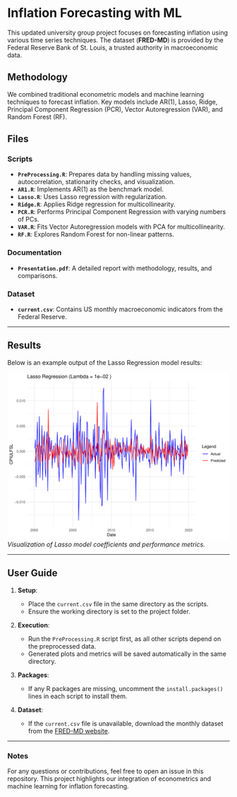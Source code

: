 # Inflation Forecasting with ML

This updated university group project focuses on forecasting inflation using various time series techniques. The dataset (**FRED-MD**) is provided by the Federal Reserve Bank of St. Louis, a trusted authority in macroeconomic data.

## Methodology

We combined traditional econometric models and machine learning techniques to forecast inflation. Key models include AR(1), Lasso, Ridge, Principal Component Regression (PCR), Vector Autoregression (VAR), and Random Forest (RF).

## Files

### **Scripts**
- **`PreProcessing.R`**: Prepares data by handling missing values, autocorrelation, stationarity checks, and visualization.
- **`AR1.R`**: Implements AR(1) as the benchmark model.
- **`Lasso.R`**: Uses Lasso regression with regularization.
- **`Ridge.R`**: Applies Ridge regression for multicollinearity.
- **`PCR.R`**: Performs Principal Component Regression with varying numbers of PCs.
- **`VAR.R`**: Fits Vector Autoregression models with PCA for multicollinearity.
- **`RF.R`**: Explores Random Forest for non-linear patterns.

### **Documentation**
- **`Presentation.pdf`**: A detailed report with methodology, results, and comparisons.

### **Dataset**
- **`current.csv`**: Contains US monthly macroeconomic indicators from the Federal Reserve.

---

## Results

Below is an example output of the Lasso Regression model results:

![Lasso Results](LassoResults.png)  
*Visualization of Lasso model coefficients and performance metrics.*

---

## User Guide

1. **Setup**:
   - Place the `current.csv` file in the same directory as the scripts.
   - Ensure the working directory is set to the project folder.

2. **Execution**:
   - Run the `PreProcessing.R` script first, as all other scripts depend on the preprocessed data.
   - Generated plots and metrics will be saved automatically in the same directory.

3. **Packages**:
   - If any R packages are missing, uncomment the `install.packages()` lines in each script to install them.

4. **Dataset**:
   - If the `current.csv` file is unavailable, download the monthly dataset from the [FRED-MD website](https://www.stlouisfed.org/research/economists/mccracken/fred-databases).

---

### Notes

For any questions or contributions, feel free to open an issue in this repository. This project highlights our integration of econometrics and machine learning for inflation forecasting.

